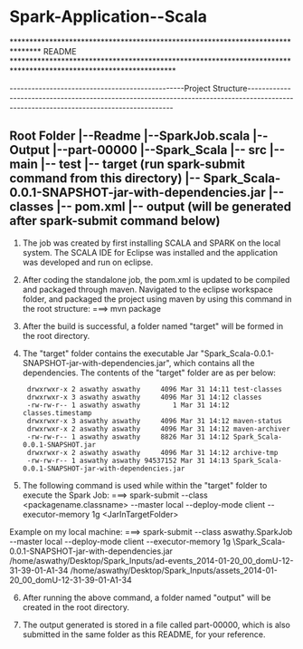 # Spark-Application--Scala


******************************************************************************* README *****************************************************************************************************************

------------------------------------------------Project Structure---------------------------------------------------------------------------------------------------------------------------------------

Root Folder
|--Readme
|--SparkJob.scala
|--Output
   |--part-00000
|--Spark_Scala
   |-- src
       |-- main
       |-- test
   |-- target (run spark-submit command from this directory)
       |-- Spark_Scala-0.0.1-SNAPSHOT-jar-with-dependencies.jar
       |-- classes
   |-- pom.xml
   |-- output (will be generated after spark-submit command below)   
----------------------------------------------------------------------------------------------------------------------------------------------------------------------------------------------------------

1. The job was created by first installing SCALA and SPARK on the local system. The SCALA IDE for Eclipse was installed and the application was developed and run on eclipse.

2. After coding the standalone job, the pom.xml is updated to be compiled and packaged through maven. Navigated to the eclipse workspace folder, and packaged the project using maven by using this command in the root structure: 
===>  mvn package

3. After the build is successful, a folder named "target" will be formed in the root directory.

4. The "target" folder contains the executable Jar "Spark_Scala-0.0.1-SNAPSHOT-jar-with-dependencies.jar", which contains all the dependencies. The contents of the "target" folder are as per below:

		drwxrwxr-x 2 aswathy aswathy     4096 Mar 31 14:11 test-classes
		drwxrwxr-x 3 aswathy aswathy     4096 Mar 31 14:12 classes
		-rw-rw-r-- 1 aswathy aswathy        1 Mar 31 14:12 classes.timestamp
		drwxrwxr-x 3 aswathy aswathy     4096 Mar 31 14:12 maven-status
		drwxrwxr-x 2 aswathy aswathy     4096 Mar 31 14:12 maven-archiver
		-rw-rw-r-- 1 aswathy aswathy     8826 Mar 31 14:12 Spark_Scala-0.0.1-SNAPSHOT.jar
		drwxrwxr-x 2 aswathy aswathy     4096 Mar 31 14:12 archive-tmp
		-rw-rw-r-- 1 aswathy aswathy 94537152 Mar 31 14:13 Spark_Scala-0.0.1-SNAPSHOT-jar-with-dependencies.jar


5. The following command is used while within the "target" folder to execute the Spark Job:
===>  spark-submit --class <packagename.classname> --master local --deploy-mode client --executor-memory 1g \<JarInTargetFolder> <Absolute file path to ad-events file> <Absolute file path to assets file> 

Example on my local machine:
===>  spark-submit --class aswathy.SparkJob --master local --deploy-mode client --executor-memory 1g \Spark_Scala-0.0.1-SNAPSHOT-jar-with-dependencies.jar /home/aswathy/Desktop/Spark_Inputs/ad-events_2014-01-20_00_domU-12-31-39-01-A1-34 /home/aswathy/Desktop/Spark_Inputs/assets_2014-01-20_00_domU-12-31-39-01-A1-34


6. After running the above command, a folder named "output" will be created in the root directory.

7. The output generated is stored in a file called part-00000, which is also submitted in the same folder as this README, for your reference.
